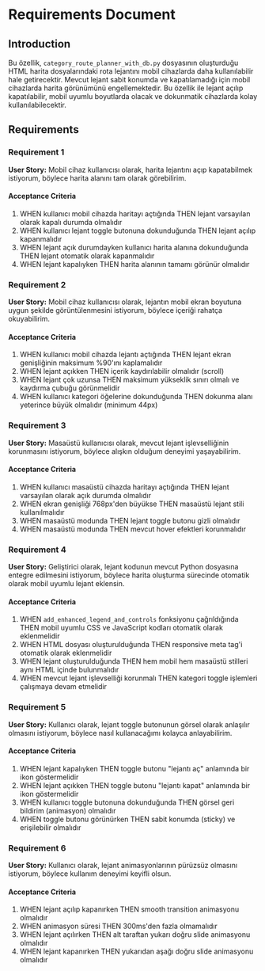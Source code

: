 # Requirements Document

## Introduction

Bu özellik, `category_route_planner_with_db.py` dosyasının oluşturduğu HTML harita dosyalarındaki rota lejantını mobil cihazlarda daha kullanılabilir hale getirecektir. Mevcut lejant sabit konumda ve kapatılamadığı için mobil cihazlarda harita görünümünü engellemektedir. Bu özellik ile lejant açılıp kapatılabilir, mobil uyumlu boyutlarda olacak ve dokunmatik cihazlarda kolay kullanılabilecektir.

## Requirements

### Requirement 1

**User Story:** Mobil cihaz kullanıcısı olarak, harita lejantını açıp kapatabilmek istiyorum, böylece harita alanını tam olarak görebilirim.

#### Acceptance Criteria

1. WHEN kullanıcı mobil cihazda haritayı açtığında THEN lejant varsayılan olarak kapalı durumda olmalıdır
2. WHEN kullanıcı lejant toggle butonuna dokunduğunda THEN lejant açılıp kapanmalıdır
3. WHEN lejant açık durumdayken kullanıcı harita alanına dokunduğunda THEN lejant otomatik olarak kapanmalıdır
4. WHEN lejant kapalıyken THEN harita alanının tamamı görünür olmalıdır

### Requirement 2

**User Story:** Mobil cihaz kullanıcısı olarak, lejantın mobil ekran boyutuna uygun şekilde görüntülenmesini istiyorum, böylece içeriği rahatça okuyabilirim.

#### Acceptance Criteria

1. WHEN kullanıcı mobil cihazda lejantı açtığında THEN lejant ekran genişliğinin maksimum %90'ını kaplamalıdır
2. WHEN lejant açıkken THEN içerik kaydırılabilir olmalıdır (scroll)
3. WHEN lejant çok uzunsa THEN maksimum yükseklik sınırı olmalı ve kaydırma çubuğu görünmelidir
4. WHEN kullanıcı kategori öğelerine dokunduğunda THEN dokunma alanı yeterince büyük olmalıdır (minimum 44px)

### Requirement 3

**User Story:** Masaüstü kullanıcısı olarak, mevcut lejant işlevselliğinin korunmasını istiyorum, böylece alışkın olduğum deneyimi yaşayabilirim.

#### Acceptance Criteria

1. WHEN kullanıcı masaüstü cihazda haritayı açtığında THEN lejant varsayılan olarak açık durumda olmalıdır
2. WHEN ekran genişliği 768px'den büyükse THEN masaüstü lejant stili kullanılmalıdır
3. WHEN masaüstü modunda THEN lejant toggle butonu gizli olmalıdır
4. WHEN masaüstü modunda THEN mevcut hover efektleri korunmalıdır

### Requirement 4

**User Story:** Geliştirici olarak, lejant kodunun mevcut Python dosyasına entegre edilmesini istiyorum, böylece harita oluşturma sürecinde otomatik olarak mobil uyumlu lejant eklensin.

#### Acceptance Criteria

1. WHEN `add_enhanced_legend_and_controls` fonksiyonu çağrıldığında THEN mobil uyumlu CSS ve JavaScript kodları otomatik olarak eklenmelidir
2. WHEN HTML dosyası oluşturulduğunda THEN responsive meta tag'i otomatik olarak eklenmelidir
3. WHEN lejant oluşturulduğunda THEN hem mobil hem masaüstü stilleri aynı HTML içinde bulunmalıdır
4. WHEN mevcut lejant işlevselliği korunmalı THEN kategori toggle işlemleri çalışmaya devam etmelidir

### Requirement 5

**User Story:** Kullanıcı olarak, lejant toggle butonunun görsel olarak anlaşılır olmasını istiyorum, böylece nasıl kullanacağımı kolayca anlayabilirim.

#### Acceptance Criteria

1. WHEN lejant kapalıyken THEN toggle butonu "lejantı aç" anlamında bir ikon göstermelidir
2. WHEN lejant açıkken THEN toggle butonu "lejantı kapat" anlamında bir ikon göstermelidir
3. WHEN kullanıcı toggle butonuna dokunduğunda THEN görsel geri bildirim (animasyon) olmalıdır
4. WHEN toggle butonu görünürken THEN sabit konumda (sticky) ve erişilebilir olmalıdır

### Requirement 6

**User Story:** Kullanıcı olarak, lejant animasyonlarının pürüzsüz olmasını istiyorum, böylece kullanım deneyimi keyifli olsun.

#### Acceptance Criteria

1. WHEN lejant açılıp kapanırken THEN smooth transition animasyonu olmalıdır
2. WHEN animasyon süresi THEN 300ms'den fazla olmamalıdır
3. WHEN lejant açılırken THEN alt taraftan yukarı doğru slide animasyonu olmalıdır
4. WHEN lejant kapanırken THEN yukarıdan aşağı doğru slide animasyonu olmalıdır
